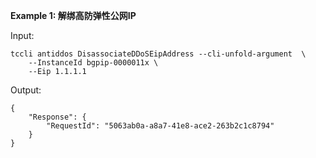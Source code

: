 **Example 1: 解绑高防弹性公网IP**



Input: 

```
tccli antiddos DisassociateDDoSEipAddress --cli-unfold-argument  \
    --InstanceId bgpip-0000011x \
    --Eip 1.1.1.1
```

Output: 
```
{
    "Response": {
        "RequestId": "5063ab0a-a8a7-41e8-ace2-263b2c1c8794"
    }
}
```

